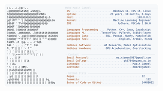 <picture>
  <source srcset="https://raw.githubusercontent.com/mmazinjameel/mmazinjameel/main/dark_mode.svg?v=1757593151" media="(prefers-color-scheme: dark)">
  <img src="https://raw.githubusercontent.com/mmazinjameel/mmazinjameel/main/light_mode.svg?v=1757593151">
</picture>
